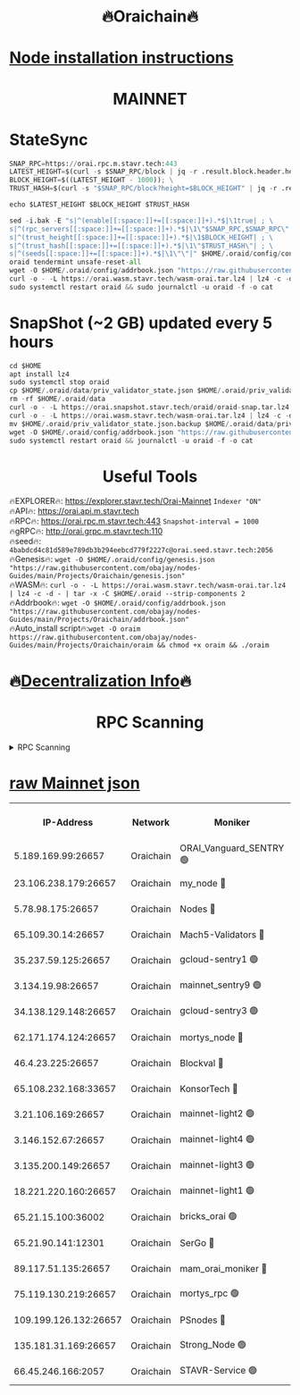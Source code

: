 <h1 align="center"> 🔥Oraichain🔥</h1>

[Node installation instructions](https://github.com/obajay/nodes-Guides/tree/main/Projects/Oraichain)
=
<h1 align="center"> MAINNET</h1>

# StateSync
```python
SNAP_RPC=https://orai.rpc.m.stavr.tech:443
LATEST_HEIGHT=$(curl -s $SNAP_RPC/block | jq -r .result.block.header.height); \
BLOCK_HEIGHT=$((LATEST_HEIGHT - 1000)); \
TRUST_HASH=$(curl -s "$SNAP_RPC/block?height=$BLOCK_HEIGHT" | jq -r .result.block_id.hash)

echo $LATEST_HEIGHT $BLOCK_HEIGHT $TRUST_HASH

sed -i.bak -E "s|^(enable[[:space:]]+=[[:space:]]+).*$|\1true| ; \
s|^(rpc_servers[[:space:]]+=[[:space:]]+).*$|\1\"$SNAP_RPC,$SNAP_RPC\"| ; \
s|^(trust_height[[:space:]]+=[[:space:]]+).*$|\1$BLOCK_HEIGHT| ; \
s|^(trust_hash[[:space:]]+=[[:space:]]+).*$|\1\"$TRUST_HASH\"| ; \
s|^(seeds[[:space:]]+=[[:space:]]+).*$|\1\"\"|" $HOME/.oraid/config/config.toml
oraid tendermint unsafe-reset-all
wget -O $HOME/.oraid/config/addrbook.json "https://raw.githubusercontent.com/obajay/nodes-Guides/main/Projects/Oraichain/addrbook.json"
curl -o - -L https://orai.wasm.stavr.tech/wasm-orai.tar.lz4 | lz4 -c -d - | tar -x -C $HOME/.oraid --strip-components 2
sudo systemctl restart oraid && sudo journalctl -u oraid -f -o cat
```
# SnapShot (~2 GB) updated every 5 hours
```python
cd $HOME
apt install lz4
sudo systemctl stop oraid
cp $HOME/.oraid/data/priv_validator_state.json $HOME/.oraid/priv_validator_state.json.backup
rm -rf $HOME/.oraid/data
curl -o - -L https://orai.snapshot.stavr.tech/oraid/oraid-snap.tar.lz4 | lz4 -c -d - | tar -x -C $HOME/.oraid --strip-components 2
curl -o - -L https://orai.wasm.stavr.tech/wasm-orai.tar.lz4 | lz4 -c -d - | tar -x -C $HOME/.oraid --strip-components 2
mv $HOME/.oraid/priv_validator_state.json.backup $HOME/.oraid/data/priv_validator_state.json
wget -O $HOME/.oraid/config/addrbook.json "https://raw.githubusercontent.com/obajay/nodes-Guides/main/Projects/Oraichain/addrbook.json"
sudo systemctl restart oraid && journalctl -u oraid -f -o cat
```

 <h1 align="center"> Useful Tools</h1>

🔥EXPLORER🔥:     https://explorer.stavr.tech/Orai-Mainnet        `Indexer "ON"` \
🔥API🔥:          https://orai.api.m.stavr.tech \
🔥RPC🔥:          https://orai.rpc.m.stavr.tech:443              `Snapshot-interval = 1000` \
🔥gRPC🔥:         http://orai.grpc.m.stavr.tech:110 \
🔥seed🔥:      `4babdcd4c81d589e789db3b294eebcd779f2227c@orai.seed.stavr.tech:2056` \
🔥Genesis🔥:   `wget -O $HOME/.oraid/config/genesis.json "https://raw.githubusercontent.com/obajay/nodes-Guides/main/Projects/Oraichain/genesis.json"` \
🔥WASM🔥:      `curl -o - -L https://orai.wasm.stavr.tech/wasm-orai.tar.lz4 | lz4 -c -d - | tar -x -C $HOME/.oraid --strip-components 2` \
🔥Addrbook🔥:  `wget -O $HOME/.oraid/config/addrbook.json "https://raw.githubusercontent.com/obajay/nodes-Guides/main/Projects/Oraichain/addrbook.json"` \
🔥Auto_install script🔥:`wget -O oraim https://raw.githubusercontent.com/obajay/nodes-Guides/main/Projects/Oraichain/oraim && chmod +x oraim && ./oraim`

🔥[Decentralization Info](https://github.com/obajay/StateSync-snapshots/tree/main/Projects/Oraichain/Decentralization)🔥
=
<h1 align="center"> RPC Scanning</h1>

<details>
<summary>RPC Scanning</summary>

<h2 align="center"> We scan nodes in real time every 4 hours. And we provide the final result of RPC endpoints.
We cannot influence the operation of these nodes in any way. </h2>


```python
If Voting Power is higher than 0 --> then the Node is a validator of the network and may be subject to attack and be a potential threat to the chain.
```
```python
We marked such validators with a red symbol
```

</details>

[raw Mainnet json](https://rpc-check.oraim.stavr.tech/oraim/rpc-oraim-result.json)
=


<table><tr><th>IP-Address</th><th>Network</th><th>Moniker</th><th>Latest Block Height</th><th>Earliest Block Height</th><th>Catching Up</th><th>Tx Index</th><th>Voting Power</th><th>Scan Time</th></tr><tr><td>5.189.169.99:26657</td><td>Oraichain</td><td>ORAI_Vanguard_SENTRY 🟢</td><td>16039869</td><td>0</td><td>False</td><td>on</td><td>0</td><td>2024-03-03T14:28:44.175910249UTC</td></tr><tr><td>23.106.238.179:26657</td><td>Oraichain</td><td>my_node 🔴</td><td>16039872</td><td>0</td><td>False</td><td>on</td><td>307344</td><td>2024-03-03T14:29:00.791045999UTC</td></tr><tr><td>5.78.98.175:26657</td><td>Oraichain</td><td>Nodes 🔴</td><td>16039874</td><td>0</td><td>False</td><td>off</td><td>166122</td><td>2024-03-03T14:29:14.542240666UTC</td></tr><tr><td>65.109.30.14:26657</td><td>Oraichain</td><td>Mach5-Validators 🔴</td><td>16039879</td><td>0</td><td>False</td><td>off</td><td>644</td><td>2024-03-03T14:29:35.289724495UTC</td></tr><tr><td>35.237.59.125:26657</td><td>Oraichain</td><td>gcloud-sentry1 🟢</td><td>16039868</td><td>1</td><td>False</td><td>on</td><td>0</td><td>2024-03-03T14:28:41.232008228UTC</td></tr><tr><td>3.134.19.98:26657</td><td>Oraichain</td><td>mainnet_sentry9 🟢</td><td>16039873</td><td>1</td><td>False</td><td>on</td><td>0</td><td>2024-03-03T14:29:08.900577332UTC</td></tr><tr><td>34.138.129.148:26657</td><td>Oraichain</td><td>gcloud-sentry3 🟢</td><td>16039876</td><td>1</td><td>False</td><td>on</td><td>0</td><td>2024-03-03T14:29:25.095428566UTC</td></tr><tr><td>62.171.174.124:26657</td><td>Oraichain</td><td>mortys_node 🔴</td><td>16039879</td><td>1</td><td>False</td><td>off</td><td>168571</td><td>2024-03-03T14:29:35.531032679UTC</td></tr><tr><td>46.4.23.225:26657</td><td>Oraichain</td><td>Blockval 🔴</td><td>16039880</td><td>10774049</td><td>False</td><td>off</td><td>277174</td><td>2024-03-03T14:29:40.341098278UTC</td></tr><tr><td>65.108.232.168:33657</td><td>Oraichain</td><td>KonsorTech 🔴</td><td>16039868</td><td>14344801</td><td>False</td><td>off</td><td>50586</td><td>2024-03-03T14:28:40.578499013UTC</td></tr><tr><td>3.21.106.169:26657</td><td>Oraichain</td><td>mainnet-light2 🟢</td><td>16039872</td><td>15275144</td><td>False</td><td>on</td><td>0</td><td>2024-03-03T14:29:03.848102586UTC</td></tr><tr><td>3.146.152.67:26657</td><td>Oraichain</td><td>mainnet-light4 🟢</td><td>16039874</td><td>15275144</td><td>False</td><td>on</td><td>0</td><td>2024-03-03T14:29:13.646665749UTC</td></tr><tr><td>3.135.200.149:26657</td><td>Oraichain</td><td>mainnet-light3 🟢</td><td>16039875</td><td>15275144</td><td>False</td><td>on</td><td>0</td><td>2024-03-03T14:29:17.229477271UTC</td></tr><tr><td>18.221.220.160:26657</td><td>Oraichain</td><td>mainnet-light1 🟢</td><td>16039876</td><td>15643601</td><td>False</td><td>on</td><td>0</td><td>2024-03-03T14:29:22.002637718UTC</td></tr><tr><td>65.21.15.100:36002</td><td>Oraichain</td><td>bricks_orai 🟢</td><td>16039879</td><td>15848470</td><td>False</td><td>on</td><td>0</td><td>2024-03-03T14:29:40.095051377UTC</td></tr><tr><td>65.21.90.141:12301</td><td>Oraichain</td><td>SerGo 🔴</td><td>16039877</td><td>15939877</td><td>False</td><td>off</td><td>1</td><td>2024-03-03T14:29:27.501115722UTC</td></tr><tr><td>89.117.51.135:26657</td><td>Oraichain</td><td>mam_orai_moniker 🔴</td><td>16039869</td><td>15951001</td><td>False</td><td>on</td><td>5</td><td>2024-03-03T14:28:41.559468554UTC</td></tr><tr><td>75.119.130.219:26657</td><td>Oraichain</td><td>mortys_rpc 🟢</td><td>16039878</td><td>15960001</td><td>False</td><td>on</td><td>0</td><td>2024-03-03T14:29:30.617575237UTC</td></tr><tr><td>109.199.126.132:26657</td><td>Oraichain</td><td>PSnodes 🔴</td><td>16039876</td><td>15964001</td><td>False</td><td>on</td><td>20</td><td>2024-03-03T14:29:22.365328009UTC</td></tr><tr><td>135.181.31.169:26657</td><td>Oraichain</td><td>Strong_Node 🟢</td><td>16026110</td><td>16025001</td><td>False</td><td>on</td><td>0</td><td>2024-03-03T14:29:03.149668487UTC</td></tr><tr><td>66.45.246.166:2057</td><td>Oraichain</td><td>STAVR-Service 🟢</td><td>16039878</td><td>16037001</td><td>False</td><td>on</td><td>0</td><td>2024-03-03T14:29:30.218816466UTC</td></tr></table>
